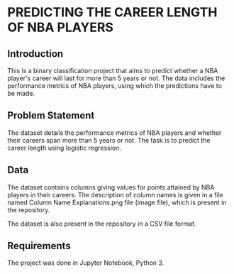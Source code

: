 # PREDICTING THE CAREER LENGTH OF NBA PLAYERS

## Introduction

This is a binary classification project that aims to predict whether a NBA player's career will last for more than 5 years or not. The data includes the performance metrics of NBA players, using which the predictions have to be made.

## Problem Statement

The dataset details the performance metrics of NBA players and whether their careers span more than 5 years or not. The task is to predict the career length using logistic regression.

## Data

The dataset contains columns giving values for points attained by NBA players in their careers. The description of column names is given in a file named Column Name Explanations.png file (image file), which is present in the repository.

The dataset is also present in the repository in a CSV file format.

## Requirements

The project was done in Jupyter Notebook, Python 3.
